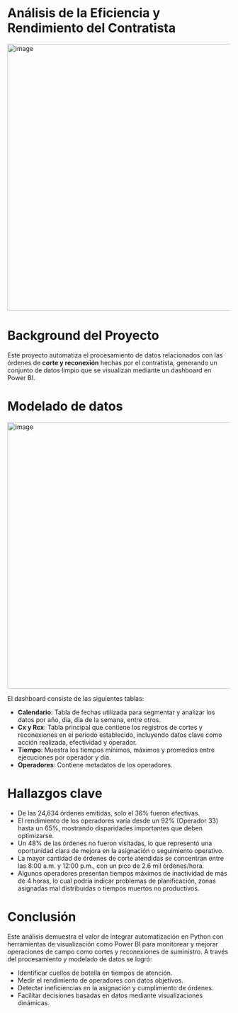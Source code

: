 # Análisis de la Eficiencia y Rendimiento del Contratista

<img width="603" alt="image" src="https://github.com/user-attachments/assets/9e93f7c3-2093-4164-88a1-9717edb58461" />

# Background del Proyecto

Este proyecto automatiza el procesamiento de datos relacionados con las órdenes de **corte y reconexión** hechas por el contratista, generando un conjunto de datos limpio que se visualizan mediante un dashboard en Power BI.

# Modelado de datos

<img width="602" alt="image" src="https://github.com/user-attachments/assets/83d7814b-25bb-43bc-9684-8705ce82a765" />

El dashboard consiste de las siguientes tablas:

- **Calendario**: Tabla de fechas utilizada para segmentar y analizar los datos por año, día, día de la semana, entre otros.
- **Cx y Rcx**: Tabla principal que contiene los registros de cortes y reconexiones en el periodo establecido, incluyendo datos clave como acción realizada, efectividad y operador.
- **Tiempo**: Muestra los tiempos mínimos, máximos y promedios entre ejecuciones por operador y día.
- **Operadores**: Contiene metadatos de los operadores.

# Hallazgos clave

- De las 24,634 órdenes emitidas, solo el 36% fueron efectivas.
- El rendimiento de los operadores varía desde un 92% (Operador 33) hasta un 65%, mostrando disparidades importantes que deben optimizarse.
- Un 48% de las órdenes no fueron visitadas, lo que representó una oportunidad clara de mejora en la asignación o seguimiento operativo.
- La mayor cantidad de órdenes de corte atendidas se concentran entre las 8:00 a.m. y 12:00 p.m., con un pico de 2.6 mil órdenes/hora.
- Algunos operadores presentan tiempos máximos de inactividad de más de 4 horas, lo cual podría indicar problemas de planificación, zonas asignadas mal distribuidas o tiempos muertos no productivos.

# Conclusión

Este análisis demuestra el valor de integrar automatización en Python con herramientas de visualización como Power BI para monitorear y mejorar operaciones de campo como cortes y reconexiones de suministro. A través del procesamiento y modelado de datos se logró:

- Identificar cuellos de botella en tiempos de atención.
- Medir el rendimiento de operadores con datos objetivos.
- Detectar ineficiencias en la asignación y cumplimiento de órdenes.
- Facilitar decisiones basadas en datos mediante visualizaciones dinámicas.


